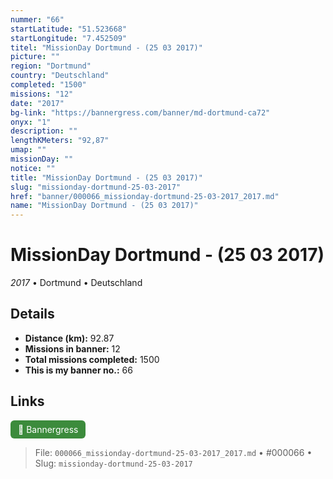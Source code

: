 ```yaml
---
nummer: "66"
startLatitude: "51.523668"
startLongitude: "7.452509"
titel: "MissionDay Dortmund - (25 03 2017)"
picture: ""
region: "Dortmund"
country: "Deutschland"
completed: "1500"
missions: "12"
date: "2017"
bg-link: "https://bannergress.com/banner/md-dortmund-ca72"
onyx: "1"
description: ""
lengthKMeters: "92,87"
umap: ""
missionDay: ""
notice: ""
title: "MissionDay Dortmund - (25 03 2017)"
slug: "missionday-dortmund-25-03-2017"
href: "banner/000066_missionday-dortmund-25-03-2017_2017.md"
name: "MissionDay Dortmund - (25 03 2017)"
---
```

# MissionDay Dortmund - (25 03 2017)

*2017* • Dortmund • Deutschland





## Details
- **Distance (km):** 92.87
- **Missions in banner:** 12
- **Total missions completed:** 1500
- **This is my banner no.:** 66





## Links
<a href="https://bannergress.com/banner/md-dortmund-ca72" target="_blank" style="display:inline-block;margin-right:8px;padding:6px 12px;background:#3c8b3c;color:#fff;text-decoration:none;border-radius:6px;">🔗 Bannergress</a>



> File: `000066_missionday-dortmund-25-03-2017_2017.md`
> • #000066
> • Slug: `missionday-dortmund-25-03-2017`
